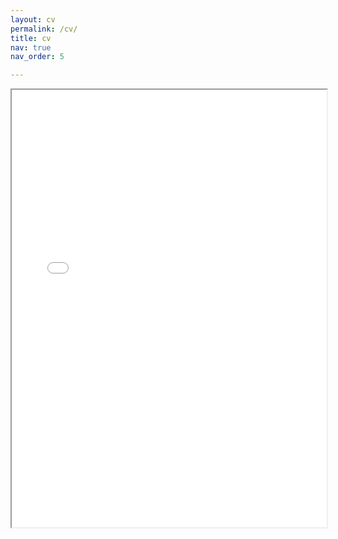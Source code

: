 ```yaml
---
layout: cv
permalink: /cv/
title: cv
nav: true
nav_order: 5

---
```

<iframe src="/CV_Yaotian_202404" width="100%" height="700"> This browser does not support PDFs. Please download the PDF to view it: Download PDF </iframe>
